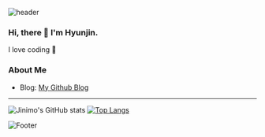 ![header](https://capsule-render.vercel.app/api?type=waving&color=0:E3CEF6,100:4B088A&height=300&section=header&text=Hyunjin&fontColor=F7F8E0&fontSize=70)


### Hi, there 👋 I'm Hyunjin.
I love coding 💓

### About Me
- Blog: [My Github Blog](https://Jinimo.github.io.)

---

![Jinimo's GitHub stats](https://github-readme-stats.vercel.app/api?username=Jinimo&show_icons=true&theme=material-palenight&icon_color=F7F8E0&card_width=1)
[![Top Langs](https://github-readme-stats.vercel.app/api/top-langs/?username=Jinimo&layout=compact)](https://github.com/anuraghazra/github-readme-stats)

![Footer](https://capsule-render.vercel.app/api?type=waving&color=0:E3CEF6,100:4B088A&height=200&section=footer)
